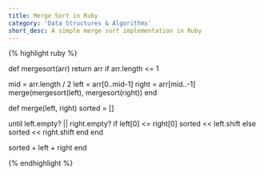 ```yaml
---
title: Merge Sort in Ruby
category: 'Data Structures & Algorithms'
short_desc: A simple merge sort implementation in Ruby
---
```


{% highlight ruby %}

def mergesort(arr)
  return arr if arr.length <= 1

  mid   = arr.length / 2
  left  = arr[0..mid-1]
  right = arr[mid..-1]
  merge(mergesort(left), mergesort(right))
end


def merge(left, right)
  sorted = []

  until left.empty? || right.empty?
    if left[0] <= right[0]
      sorted << left.shift
    else
      sorted << right.shift
    end
  end

  sorted + left + right
end

{% endhighlight %}
